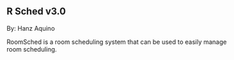 ## R Sched v3.0

By: Hanz Aquino

RoomSched is a room scheduling system that can be used to easily manage room scheduling.
